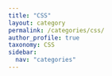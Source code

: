 ```yaml
---
title: "CSS"
layout: category
permalink: /categories/css/
author_profile: true
taxonomy: CSS
sidebar:
  nav: "categories"
---
```

